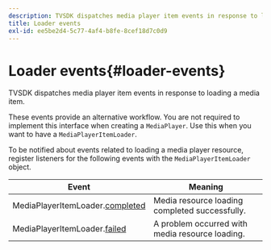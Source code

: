 ```yaml
---
description: TVSDK dispatches media player item events in response to loading a media item.
title: Loader events
exl-id: ee5be2d4-5c77-4af4-b8fe-8cef18d7c0d9
---
```

# Loader events{#loader-events}

TVSDK dispatches media player item events in response to loading a media item.

These events provide an alternative workflow. You are not required to implement this interface when creating a `MediaPlayer`. Use this when you want to have a `MediaPlayerItemLoader`.

To be notified about events related to loading a media player resource, register listeners for the following events with the `MediaPlayerItemLoader` object. 

|  Event  | Meaning  |
|---|---|
| MediaPlayerItemLoader.[completed](https://help.adobe.com/en_US/primetime/api/psdk/asdoc-dhls_1.4/com/adobe/mediacore/MediaPlayerItemLoader.html#event:completed)  | Media resource loading completed successfully.  |
| MediaPlayerItemLoader.[failed](https://help.adobe.com/en_US/primetime/api/psdk/asdoc-dhls_1.4/com/adobe/mediacore/MediaPlayerItemLoader.html#event:failed)  | A problem occurred with media resource loading.  |

